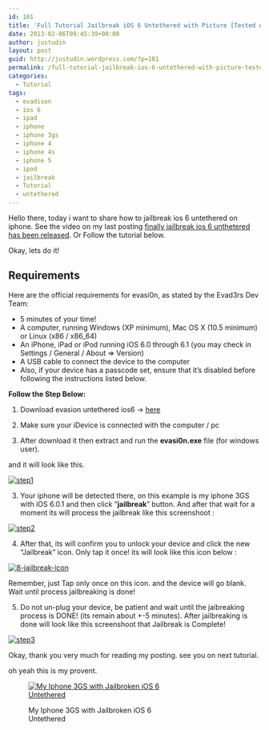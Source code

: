 ```yaml
---
id: 101
title: 'Full Tutorial Jailbreak iOS 6 Untethered with Picture [Tested on My Iphone 3GS]'
date: 2013-02-06T09:45:39+00:00
author: justudin
layout: post
guid: http://justudin.wordpress.com/?p=101
permalink: /full-tutorial-jailbreak-ios-6-untethered-with-picture-tested-on-my-iphone-3gs/
categories:
  - Tutorial
tags:
  - evadison
  - ios 6
  - ipad
  - iphone
  - iphone 3gs
  - iphone 4
  - iphone 4s
  - iphone 5
  - ipod
  - jailbreak
  - Tutorial
  - untethered
---
```

Hello there, today i want to share how to jailbreak ios 6 untethered on iphone. See the video on my last posting <a href="http://justudin.wordpress.com/2013/02/05/finally-jailbreak-ios-6-unthetered-has-been-released/" target="_blank">finally jailbreak ios 6 unthetered has been released</a>. Or Follow the tutorial below.

Okay, lets do it! <!--more-->

## Requirements

Here are the official requirements for evasi0n, as stated by the Evad3rs Dev Team:

  * 5 minutes of your time!
  * A computer, running Windows (XP minimum), Mac OS X (10.5 minimum) or Linux (x86 / x86_64)
  * An iPhone, iPad or iPod running iOS 6.0 through 6.1 (you may check in Settings / General / About => Version)
  * A USB cable to connect the device to the computer
  * Also, if your device has a passcode set, ensure that it’s disabled before following the instructions listed below.

**Follow the Step Below:**

1. Download evasion untethered ios6 -> <a href="https://8e179eef-a-62cb3a1a-s-sites.googlegroups.com/site/evad3rs/evasi0n-win-1.0-3c53ba10e2448d311b0f4157f2d7eb568f106c4f-release.zip?attachauth=ANoY7cq1vF-RBek0ZfP1UNnRX4vzP4v5S917qAwu3jNqgAJRBu215pDF0sCRXcZWP7NYKqwXovIFFDNOTzV9wCmCNtqUGNTEyOXVNx8hCD8aYCcAmKFCNRfzTWvr1phdgmimLHLlRxN5kfpgs-xJTI2mXUirbHuOYbdp_sw8y3Je9mFnGYzQlgiMQG7TZUU7-HpQfsMX1oW9e82qNlKDo7x2Gv21mfUxABp3kCXfuW0FE8ie-n6VVhV7oV6vrUpott9X2q0DCXGHhpx593XT1zWd7Pk4uN4o2w%3D%3D&attredirects=0" target="_blank">here</a>

2. Make sure your iDevice is connected with the computer / pc

2. After download it then extract and run the **evasi0n.exe** file (for windows user).

and it will look like this.

[<img class="aligncenter size-full wp-image-102" alt="step1" src="files/uploads/2013/02/step1.png" width="486" height="345" srcset="files/uploads/2013/02/step1-300x213.png 300w, files/uploads/2013/02/step1.png 486w" sizes="(max-width: 486px) 100vw, 486px" />](files/uploads/2013/02/step1.png)

3. Your iphone will be detected there, on this example is my iphone 3GS with iOS 6.0.1 and then click &#8220;**jailbreak**&#8221; button. And after that wait for a moment its will process the jailbreak like this screenshoot :

[<img class="aligncenter size-large wp-image-103" alt="step2" src="files/uploads/2013/02/step2.png?w=486" width="486" height="345" srcset="files/uploads/2013/02/step2-300x213.png 300w, files/uploads/2013/02/step2.png 486w" sizes="(max-width: 486px) 100vw, 486px" />](files/uploads/2013/02/step2.png)

4. After that, its will confirm you to unlock your device and click the new &#8220;Jailbreak&#8221; icon. Only tap it once! its will look like this icon below :<figure id="attachment_105" style="width: 625px" class="wp-caption aligncenter">

[<img class="size-large wp-image-105" alt="8-jailbreak-icon" src="files/uploads/2013/02/8-jailbreak-icon.jpg?w=625" width="625" height="197" srcset="files/uploads/2013/02/8-jailbreak-icon-300x95.jpg 300w, files/uploads/2013/02/8-jailbreak-icon.jpg 640w" sizes="(max-width: 625px) 100vw, 625px" />](files/uploads/2013/02/8-jailbreak-icon.jpg)<figcaption class="wp-caption-text">Remember, just Tap only once on this icon. and the device will go blank. Wait until process jailbreaking is done!</figcaption></figure> 

5. Do not un-plug your device, be patient and wait until the jaibreaking process is DONE! (its remain about +-5 minutes). After jailbreaking is done will look like this screenshoot that Jailbreak is Complete!

[<img class="aligncenter size-large wp-image-104" alt="step3" src="files/uploads/2013/02/step3.png?w=486" width="486" height="345" srcset="files/uploads/2013/02/step3-300x213.png 300w, files/uploads/2013/02/step3.png 486w" sizes="(max-width: 486px) 100vw, 486px" />](files/uploads/2013/02/step3.png)

Okay, thank you very much for reading my posting. see you on next tutorial.

oh yeah this is my provent.<figure id="attachment_107" style="width: 320px" class="wp-caption aligncenter">

[<img class="size-full wp-image-107" alt="My Iphone 3GS with Jailbroken iOS 6 Untethered" src="files/uploads/2013/02/img_0062.png" width="320" height="480" srcset="files/uploads/2013/02/img_0062-200x300.png 200w, files/uploads/2013/02/img_0062.png 320w" sizes="(max-width: 320px) 100vw, 320px" />](files/uploads/2013/02/img_0062.png)<figcaption class="wp-caption-text">My Iphone 3GS with Jailbroken iOS 6 Untethered</figcaption></figure> 